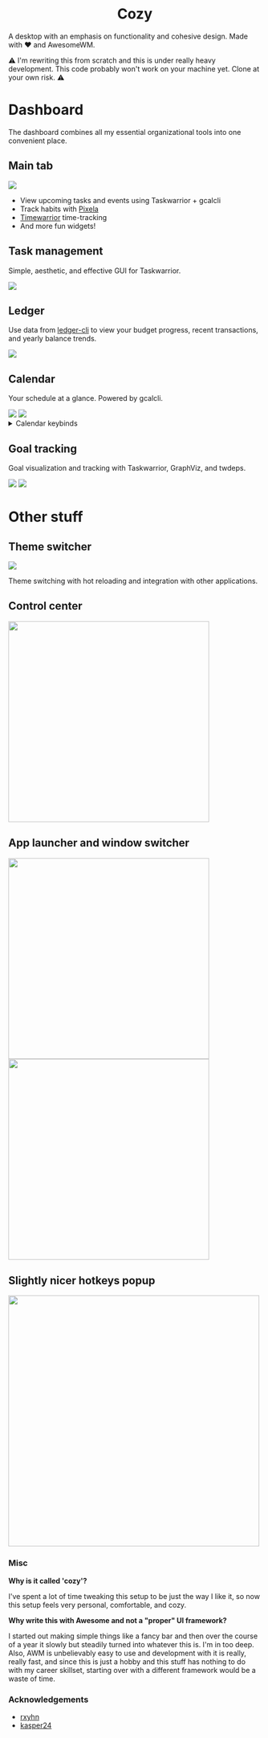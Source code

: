<h1 align="center">Cozy</h1>

<p>
A desktop with an emphasis on functionality and cohesive design. Made with ❤️ and AwesomeWM.
</p>

<p>
⚠️ I'm rewriting this from scratch and this is under really heavy development. This code probably won't work on your machine yet. Clone at your own risk. ⚠️
</p>

<!-- █▀▄ ▄▀█ █▀ █░█ █▄▄ █▀█ ▄▀█ █▀█ █▀▄ -->
<!-- █▄▀ █▀█ ▄█ █▀█ █▄█ █▄█ █▀█ █▀▄ █▄▀ --> 

<h1> Dashboard </h1>

The dashboard combines all my essential organizational tools into one convenient place.

<h2> Main tab </h2>

<img src="./main.png">

<ul>
  <li>View upcoming tasks and events using Taskwarrior + gcalcli</li>
  <li>Track habits with <a href="https://pixe.la">Pixela</a></li>
  <li><a href="https://github.com/GothenburgBitFactory/timewarrior">Timewarrior</a> time-tracking</li>
  <li>And more fun widgets!</li>
</ul>

<h2> Task management </h2>

Simple, aesthetic, and effective GUI for Taskwarrior.

<img src="./dashboard-task.gif">

<h2> Ledger </h2>

Use data from <a href="https://github.com/ledger/ledger">ledger-cli</a> to view your budget progress, recent transactions, and yearly balance trends.

<img src="./ledger.png">

<h2> Calendar </h2>

Your schedule at a glance. Powered by gcalcli.

<img src="./dashboard-calendar.gif">

<img src="./dashboard-calendar-add.gif">

<details>
<summary>Calendar keybinds</summary>

| Keybind          | Action           |
| -------          | ------           |
| <kbd>H</kbd>     | Previous week    |
| <kbd>L</kbd>     | Next week        |
| <kbd>J</kbd>     | Scroll down      |
| <kbd>K</kbd>     | Scroll up        |
| <kbd>gg</kbd>    | Scroll to top    |
| <kbd>GG</kbd>    | Scroll to bottom |
| <kbd>zz</kbd>    | Center           |
| <kbd>h/k</kbd>   | Previous event   |
| <kbd>j/l</kbd>   | Next event       |
| <kbd>t</kbd>     | Jump to today    |
| <kbd>r</kbd>     | Refresh          |

</details>

<h2> Goal tracking </h2>

Goal visualization and tracking with Taskwarrior, GraphViz, and twdeps.

<img src = "./goals-overview.png">

<img src = "./goals-details.png">

<!-- █▀█ ▀█▀ █░█ █▀▀ █▀█ -->
<!-- █▄█ ░█░ █▀█ ██▄ █▀▄ -->

<h1> Other stuff </h1>

<h2> Theme switcher </h2>

<img src="./hotreload.gif">

Theme switching with hot reloading and integration with other applications.

<h2> Control center </h2>

<img src="./control.png" height=400>

<h2> App launcher and window switcher </h2>

<img src="./notrofi-applauncher.png" height=400> <img src="./notrofi-windowswitcher.png" height=400>

<h2> Slightly nicer hotkeys popup </h2>

<img src="./hotkeys.png" height=500>

<!-- █▀▀ █▀█ █▀█ ▀█▀ █▄░█ █▀█ ▀█▀ █▀▀ █▀ --> 
<!-- █▀░ █▄█ █▄█ ░█░ █░▀█ █▄█ ░█░ ██▄ ▄█ --> 

<h3>Misc</h3>
<b>Why is it called 'cozy'?</b>

I've spent a lot of time tweaking this setup to be just the way I like it, so now this setup feels very personal, comfortable, and cozy.

<b>Why write this with Awesome and not a "proper" UI framework?</b>

I started out making simple things like a fancy bar and then over the course of a year it slowly but steadily turned into whatever this is. I'm in too deep. Also, AWM is unbelievably easy to use and development with it is really, really fast, and since this is just a hobby and this stuff has nothing to do with my career skillset, starting over with a different framework would be a waste of time.

<h3>Acknowledgements</h3>
<ul>
  <li><a href="https://github.com/rxyhn/yoru" target="_blank">rxyhn</a></li>
  <li><a href="https://github.com/Kasper24/KwesomeDE" target="_blank">kasper24</a></li>
</ul>
